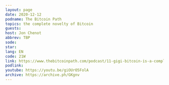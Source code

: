 ```yaml
---
layout: page
date: 2020-12-12
podname: The Bitcoin Path
topics: the complete novelty of Bitcoin
guests: 
host: Jon Chenot
abbrev: TBP
sode: 
star: 
lang: EN
code: 21W
link: https://www.thebitcoinpath.com/podcast/11-gigi-bitcoin-is-a-completely-new-thing/
podlink: 
youtube: https://youtu.be/giOUrO5FolA
archive: https://archive.ph/GKgnv
---
```

